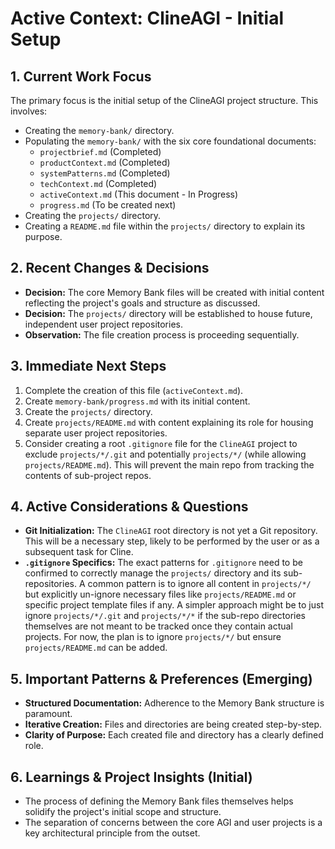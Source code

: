 # Active Context: ClineAGI - Initial Setup

## 1. Current Work Focus
The primary focus is the initial setup of the ClineAGI project structure. This involves:
-   Creating the `memory-bank/` directory.
-   Populating the `memory-bank/` with the six core foundational documents:
    -   `projectbrief.md` (Completed)
    -   `productContext.md` (Completed)
    -   `systemPatterns.md` (Completed)
    -   `techContext.md` (Completed)
    -   `activeContext.md` (This document - In Progress)
    -   `progress.md` (To be created next)
-   Creating the `projects/` directory.
-   Creating a `README.md` file within the `projects/` directory to explain its purpose.

## 2. Recent Changes & Decisions
-   **Decision:** The core Memory Bank files will be created with initial content reflecting the project's goals and structure as discussed.
-   **Decision:** The `projects/` directory will be established to house future, independent user project repositories.
-   **Observation:** The file creation process is proceeding sequentially.

## 3. Immediate Next Steps
1.  Complete the creation of this file (`activeContext.md`).
2.  Create `memory-bank/progress.md` with its initial content.
3.  Create the `projects/` directory.
4.  Create `projects/README.md` with content explaining its role for housing separate user project repositories.
5.  Consider creating a root `.gitignore` file for the `ClineAGI` project to exclude `projects/*/.git` and potentially `projects/*/` (while allowing `projects/README.md`). This will prevent the main repo from tracking the contents of sub-project repos.

## 4. Active Considerations & Questions
-   **Git Initialization:** The `ClineAGI` root directory is not yet a Git repository. This will be a necessary step, likely to be performed by the user or as a subsequent task for Cline.
-   **`.gitignore` Specifics:** The exact patterns for `.gitignore` need to be confirmed to correctly manage the `projects/` directory and its sub-repositories. A common pattern is to ignore all content in `projects/*/` but explicitly un-ignore necessary files like `projects/README.md` or specific project template files if any. A simpler approach might be to just ignore `projects/*/.git` and `projects/*/*` if the sub-repo directories themselves are not meant to be tracked once they contain actual projects. For now, the plan is to ignore `projects/*/` but ensure `projects/README.md` can be added.

## 5. Important Patterns & Preferences (Emerging)
-   **Structured Documentation:** Adherence to the Memory Bank structure is paramount.
-   **Iterative Creation:** Files and directories are being created step-by-step.
-   **Clarity of Purpose:** Each created file and directory has a clearly defined role.

## 6. Learnings & Project Insights (Initial)
-   The process of defining the Memory Bank files themselves helps solidify the project's initial scope and structure.
-   The separation of concerns between the core AGI and user projects is a key architectural principle from the outset.

